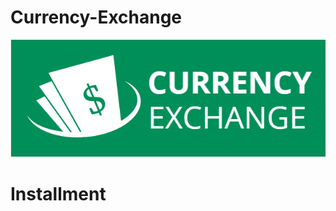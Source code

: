 # Currency-Exchange
![](https://github.com/asemshaath/Currency-Exchange/blob/main/logo.png)
# Installment #
